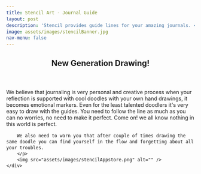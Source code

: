 ```yaml
---
title: Stencil Art - Journal Guide 
layout: post
description: 'Stencil provides guide lines for your amazing journals. <br />With badges and line art your journals would be more artistic and inspirational.'
image: assets/images/stencilBanner.jpg
nav-menu: false
---
```


<!-- Main -->
<div id="main">

<!-- One -->
<section id="one">
	<div class="inner">
		<header class="major">
			<h2>New Generation Drawing!</h2>
		</header>
		<p>
		We believe that journaling is very personal and creative process when your reflection is supported with cool doodles with your own hand drawings, it becomes emotional markers. Even for the least talented doodlers it's very easy to draw with the guides. You need to follow the line as much as you can no worries, no need to make it perfect. Come on! we all know nothing in this world is perfect. 
		
		We also need to warn you that after couple of times drawing the same doodle you can find yourself in the flow and forgetting about all your troubles.
		</p>
		<img src="assets/images/stencilAppstore.png" alt="" />
	</div>
</section>
